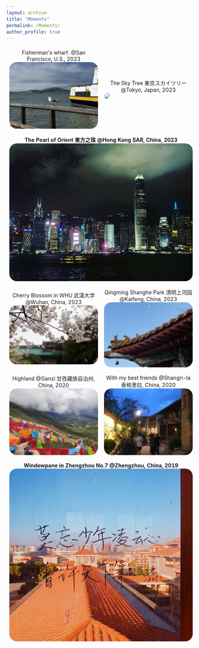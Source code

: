 ```yaml
---
layout: archive
title: "Moments"
permalink: /Moments/
author_profile: true
---
```


<table style="width:100%;border:0px;border-spacing:0px;border-collapse:separate;margin-right:0;margin-left:0;font-size:1.0em;">
  <tr>
    <td style="padding:8px;width:50%;vertical-align:middle;horizontal-align:middle;border:none;">
    <center>Fisherman's wharf. @San Francisco, U.S., 2023</center>
      <a href="/images/moments/IMG_3652.jpg">
      <img src='/images/moments/IMG_3652.jpg' style="border-radius:20px;">
      </a>
    </td>
    <td style="padding:8px;width:50%;vertical-align:middle;horizontal-align:middle;border:none;">
    <center>The Sky Tree 東京スカイツリー @Tokyo, Japan, 2023</center>
      <a href="/images/moments/IMG_1063.jpg">
      <img src='/images/moments/IMG_1063.jpg' style="border-radius:20px;">
      </a>
    </td>
      </tr>
  
  <tr>
    <th colspan="2" style="padding:8px;width:100%;vertical-align:middle;horizontal-align:middle;border:none;">
    <center>The Pearl of Orient 東方之珠 @Hong Kong SAR, China, 2023</center>
      <a href="/images/moments/HK.JPG">
      <img src='/images/moments/HK.JPG' style="border-radius:20px;">
      </a>
    </th>
  </tr>
  
  <tr>
    <td style="padding:8px;width:50%;vertical-align:middle;horizontal-align:middle;border:none;">
    <center>Cherry Blossom in WHU 武漢大学 @Wuhan, China, 2023</center>
      <a href="/images/moments/IMG_6638.JPG">
      <img src='/images/moments/IMG_6638.JPG' style="border-radius:20px;">
      </a>
    </td>
    <td style="padding:8px;width:50%;vertical-align:middle;horizontal-align:middle;border:none;">
    <center>Qingming Shanghe Park 清明上河园 @Kaifeng, China, 2023</center>
      <a href="/images/moments/IMG_5494.jpg">
      <img src='/images/moments/IMG_5494.jpg' style="border-radius:20px;">
      </a>
    </td>
      </tr>
  
   <tr>
    <td style="padding:8px;width:50%;vertical-align:middle;horizontal-align:middle;border:none;">
    <center>Highland @Ganzi 甘孜藏族自治州, China, 2020</center>
      <a href="/images/moments/Ganzi2020.jpeg">
      <img src='/images/moments/Ganzi2020.jpeg' style="border-radius:20px;">
      </a>
    </td>
    <td style="padding:8px;width:50%;vertical-align:middle;horizontal-align:middle;border:none;">
    <center>With my best friends @Shangri-la 香格里拉, China, 2020</center>
      <a href="/images/moments/IMG_6639.JPG">
      <img src='/images/moments/IMG_6639.JPG' style="border-radius:20px;">
      </a>
    </td>
       </tr>  
  <tr>
    <th colspan="2" style="padding:8px;width:100%;vertical-align:middle;horizontal-align:middle;border:none;">
    <center>Windowpane in Zhengzhou No.7 @Zhengzhou, China, 2019</center>
      <a href="/images/moments/SunsetZZ7Z2019.jpg">
      <img src='/images/moments/SunsetZZ7Z2019.jpg' style="border-radius:20px;">
      </a>
    </th>
  </tr>
     
  
</table>


<!-- <center>Sakura in WHU. @Wuhan, China, 2021</center>

[![me](/images/sakuraWHU2021.JPG)](/images/sakuraWHU2021.jpg) -->

<!-- <center>Summer vacation with Z. Wang, S. Zhang, S. Yang, and D. Shi. @Ganzi, China, 2020</center>

[![me](/images/Ganzi2020.jpeg)](/images/Ganzi2020.jpeg) -->

<!-- <center>Summer vacation with Z. Wang, S. Zhang, S. Yang, and D. Shi. @Ganzi, China, 2020</center>

[![me](/images/Shangrila2020.jpeg)](/images/Shangrila2020.jpeg) -->

<!-- <center>Summer vacation with Z. Wang, S. Zhang, S. Yang, and D. Shi. @Shangri-la, China, 2020</center>

[![me](/images/Shangrila2020.jpeg)](/images/Shangrila2020.jpeg) -->

<!-- <center>Windowpane in Zhengzhou No.7 @Zhengzhou, China, 2019</center>

[![me](/images/SunsetZZ7Z2019.jpg)](/images/SunsetZZ7Z2019.jpg) -->
